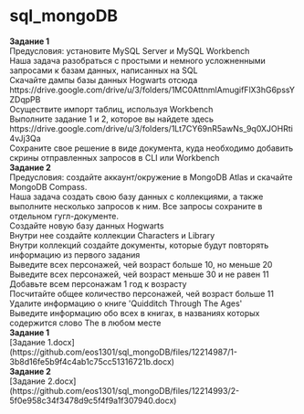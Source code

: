 # sql_mongoDB
<div> <b>Задание 1</b><div>
<div>Предусловия: установите MySQL Server и MySQL Workbench<div>
<div>Наша задача разобраться с простыми и немного усложненными запросами к базам данных, написанных на SQL<div>
<div>Скачайте дампы базы данных Hogwarts отсюда https://drive.google.com/drive/u/3/folders/1MC0AttnmlAmugifFlX3hG6pssYZDqpPB<div>
<div>Осуществите импорт таблиц, используя Workbench<div>
<div>Выполните задание 1 и 2, которое вы найдете здесь https://drive.google.com/drive/u/3/folders/1Lt7CY69nR5awNs_9q0XJOHRti4vJj3Qa
<div>Сохраните свое решение в виде документа, куда необходимо добавить скрины отправленных запросов в CLI или Workbench<div>
<div> <b>Задание 2</b><div>
<div>Предусловия: создайте аккаунт/окружение в MongoDB Atlas и скачайте MongoDB Compass.<div>
<div>Наша задача создать свою базу данных с коллекциями, а также выполните несколько запросов к ним. Все запросы сохраните в отдельном гугл-документе.<div>
<div>Создайте новую базу данных Hogwarts<div>
<div>Внутри нее создайте коллекции Characters и Library<div>
<div>Внутри коллекций создайте документы, которые будут повторять информацию из первого задания<div>
<div>Выведите всех персонажей, чей возраст больше 10, но меньше 20<div>
<div>Выведите всех персонажей, чей возраст меньше 30 и не равен 11<div>
<div>Добавьте всем персонажам 1 год к возрасту<div>
<div>Посчитайте общее количество персонажей, чей возраст больше 11<div>
<div>Удалите информацию о книге 'Quidditch Through The Ages'<div>
<div>Выведите информацию обо всех в книгах, в названиях которых содержится слово The в любом месте<div>
<div> <b>Задание 1</b><div>
<div>[Задание 1.docx](https://github.com/eos1301/sql_mongoDB/files/12214987/1-3b8d16fe5b9f4c4ab1c75cc51316721b.docx)<div>
<div> <b>Задание 2</b><div>
<div>[Задание 2.docx](https://github.com/eos1301/sql_mongoDB/files/12214993/2-5f0e958c34f3478d9c5f4f9a1f307940.docx)<div>

